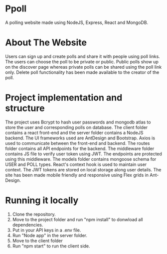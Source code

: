 # Ppoll
A polling website made using NodeJS, Express, React and MongoDB.

# About The Website

Users can sign up and create polls and share it with people using poll links. The users can choose the poll to be private or public. Public polls show up on the discover page whereas private polls can be shared using the poll link only. Delete poll functionality has been made available to the creator of the poll.

# Project implementation and structure

The project uses Bcrypt to hash user passwords and mongodb atlas to store the user and corresponding polls on database. The client folder contains a react front-end and the server folder contains a NodeJS  backend. The UI frameworks used are AntDesign and Bootstrap. Axios is used to communicate between the front-end and backend.
The routes folder contains all API endpoints for the backend. The middleware folder contains JS file to verify user token using JWT. The endpoints are protected using this middleware. The models folder contains mongoose schema for USER and POLL types. React's context hook is used to maintain user context. The JWT tokens are stored on local storage along user details.
The site has been made mobile friendly and responsive using Flex grids in Ant-Design.

# Running it locally
  
  1. Clone the repository.
  2. Move to the project folder and run "npm install" to donwload all dependencies.
  3. Put in your API keys in a .env file.
  4. Run "Node app" in the server folder.
  5. Move to the client folder
  6. Run "npm start" to run the client side.
